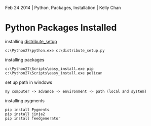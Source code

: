 Feb 24 2014 | Python, Packages, Installation | Kelly Chan
# Python Packages Installed

installing [distribute_setup](http://python-distribute.org/distribute_setup.py)
```
c:\Python27\python.exe c:\distribute_setup.py
```

installing packages
```
c:\Python27\Scripts\easy_install.exe pip
c:\Python27\Scripts\easy_install.exe pelican
```

set up path in windows
```
my computer -> advance -> environment -> path (local and system)
```

installing pygments
```
pip install Pygments
pip install jinja2
pip install feedgenerator
```

